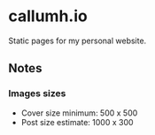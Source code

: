 # callumh.io

Static pages for my personal website.

## Notes

### Images sizes

- Cover size minimum: 500 x 500
- Post size estimate: 1000 x 300
